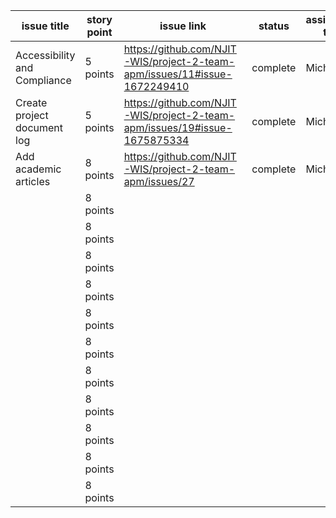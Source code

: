 | issue title                  | story point | issue link                                                                | status   | assigned to | assigned on | completed on | category | status notes |
|------------------------------|-------------|---------------------------------------------------------------------------|----------|-------------|-------------|--------------|----------|--------------|
| Accessibility and Compliance | 5 points    | https://github.com/NJIT-WIS/project-2-team-apm/issues/11#issue-1672249410 | complete | Michael     | 4/17/23     | 4/18/23      | document |              |
| Create project document log  | 5 points    | https://github.com/NJIT-WIS/project-2-team-apm/issues/19#issue-1675875334 | complete | Michael     | 4/19/23     | 4/19/23      | document |              |
| Add academic articles        | 8 points    | https://github.com/NJIT-WIS/project-2-team-apm/issues/27                  | complete | Michael     | 4/21/23     | 4/23/23      | document |              |
|                              | 8 points    |                                                                           |          |             |             |              |          |              |
|                              | 8 points    |                                                                           |          |             |             |              |          |              |
|                              | 8 points    |                                                                           |          |             |             |              |          |              |
|                              | 8 points    |                                                                           |          |             |             |              |          |              |
|                              | 8 points    |                                                                           |          |             |             |              |          |              |
|                              | 8 points    |                                                                           |          |             |             |              |          |              |
|                              | 8 points    |                                                                           |          |             |             |              |          |              |
|                              | 8 points    |                                                                           |          |             |             |              |          |              |
|                              | 8 points    |                                                                           |          |             |             |              |          |              |
|                              | 8 points    |                                                                           |          |             |             |              |          |              |
|                              | 8 points    |                                                                           |          |             |             |              |          |              |
